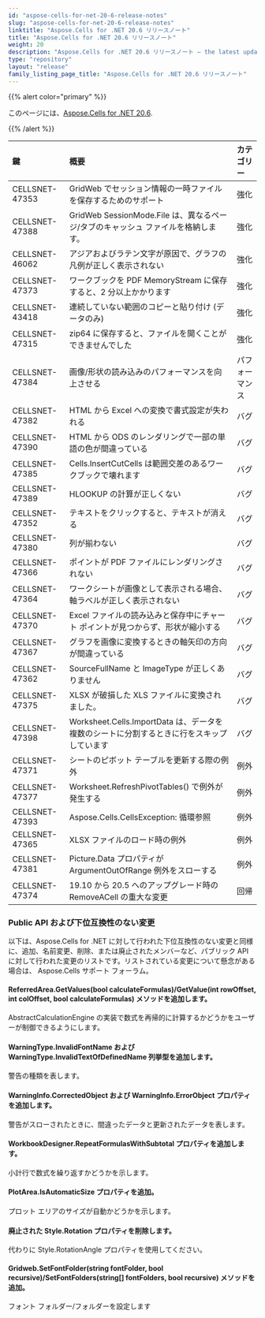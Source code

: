 ```yaml
---
id: "aspose-cells-for-net-20-6-release-notes"
slug: "aspose-cells-for-net-20-6-release-notes"
linktitle: "Aspose.Cells for .NET 20.6 リリースノート"
title: "Aspose.Cells for .NET 20.6 リリースノート"
weight: 20
description: "Aspose.Cells for .NET 20.6 リリースノート – the latest updates and fixes."
type: "repository"
layout: "release"
family_listing_page_title: "Aspose.Cells for .NET 20.6 リリースノート"
---
```

{{% alert color="primary" %}}

このページには、[Aspose.Cells for .NET 20.6](https://www.nuget.org/packages/Aspose.Cells/20.6.0).

{{% /alert %}}

|**鍵**|**概要**|**カテゴリー**|
|:- |:- |:- |
|CELLSNET-47353|GridWeb でセッション情報の一時ファイルを保存するためのサポート|強化|
|CELLSNET-47388|GridWeb SessionMode.File は、異なるページ/タブのキャッシュ ファイルを格納します。|強化|
|CELLSNET-46062|アジアおよびラテン文字が原因で、グラフの凡例が正しく表示されない|強化|
|CELLSNET-47373|ワークブックを PDF MemoryStream に保存すると、2 分以上かかります|強化|
|CELLSNET-43418|連続していない範囲のコピーと貼り付け (データのみ)|強化|
|CELLSNET-47315|zip64 に保存すると、ファイルを開くことができませんでした|強化|
|CELLSNET-47384|画像/形状の読み込みのパフォーマンスを向上させる|パフォーマンス|
|CELLSNET-47382|HTML から Excel への変換で書式設定が失われる|バグ|
|CELLSNET-47390|HTML から ODS のレンダリングで一部の単語の色が間違っている|バグ|
|CELLSNET-47385|Cells.InsertCutCells は範囲交差のあるワークブックで壊れます|バグ|
|CELLSNET-47389|HLOOKUP の計算が正しくない|バグ|
|CELLSNET-47352|テキストをクリックすると、テキストが消える|バグ|
|CELLSNET-47380|列が揃わない|バグ|
|CELLSNET-47366|ポイントが PDF ファイルにレンダリングされない|バグ|
|CELLSNET-47364|ワークシートが画像として表示される場合、軸ラベルが正しく表示されない|バグ|
|CELLSNET-47370|Excel ファイルの読み込みと保存中にチャート ポイントが見つからず、形状が縮小する|バグ|
|CELLSNET-47367|グラフを画像に変換するときの軸矢印の方向が間違っている|バグ|
|CELLSNET-47362|SourceFullName と ImageType が正しくありません|バグ|
|CELLSNET-47375|XLSX が破損した XLS ファイルに変換されました。|バグ|
|CELLSNET-47398|Worksheet.Cells.ImportData は、データを複数のシートに分割するときに行をスキップしています|バグ|
|CELLSNET-47371|シートのピボット テーブルを更新する際の例外|例外|
|CELLSNET-47377|Worksheet.RefreshPivotTables() で例外が発生する|例外|
|CELLSNET-47393|Aspose.Cells.CellsException: 循環参照|例外|
|CELLSNET-47365|XLSX ファイルのロード時の例外|例外|
|CELLSNET-47381|Picture.Data プロパティが ArgumentOutOfRange 例外をスローする|例外|
|CELLSNET-47374|19.10 から 20.5 へのアップグレード時の RemoveACell の重大な変更|回帰|
### **Public API および下位互換性のない変更**
以下は、Aspose.Cells for .NET に対して行われた下位互換性のない変更と同様に、追加、名前変更、削除、または廃止されたメンバーなど、パブリック API に対して行われた変更のリストです。リストされている変更について懸念がある場合は、 Aspose.Cells サポート フォーラム。
#### **ReferredArea.GetValues(bool calculateFormulas)/GetValue(int rowOffset, int colOffset, bool calculateFormulas) メソッドを追加します。**
AbstractCalculationEngine の実装で数式を再帰的に計算するかどうかをユーザーが制御できるようにします。
#### **WarningType.InvalidFontName および WarningType.InvalidTextOfDefinedName 列挙型を追加します。**
警告の種類を表します。
#### **WarningInfo.CorrectedObject および WarningInfo.ErrorObject プロパティを追加します。**
警告がスローされたときに、間違ったデータと更新されたデータを表します。
#### **WorkbookDesigner.RepeatFormulasWithSubtotal プロパティを追加します。**
小計行で数式を繰り返すかどうかを示します。
#### **PlotArea.IsAutomaticSize プロパティを追加。**
プロット エリアのサイズが自動かどうかを示します。
#### **廃止された Style.Rotation プロパティを削除します。**
代わりに Style.RotationAngle プロパティを使用してください。
#### **Gridweb.SetFontFolder(string fontFolder, bool recursive)/SetFontFolders(string[] fontFolders, bool recursive) メソッドを追加。**
フォント フォルダー/フォルダーを設定します
